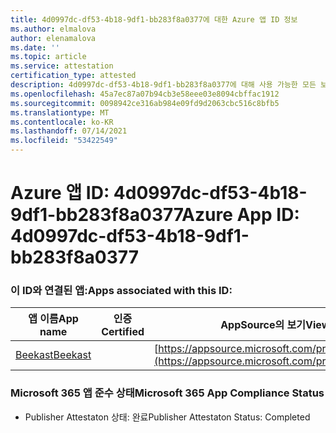 ```yaml
---
title: 4d0997dc-df53-4b18-9df1-bb283f8a0377에 대한 Azure 앱 ID 정보
ms.author: elmalova
author: elenamalova
ms.date: ''
ms.topic: article
ms.service: attestation
certification_type: attested
description: 4d0997dc-df53-4b18-9df1-bb283f8a0377에 대해 사용 가능한 모든 보안 및 규정 준수 정보입니다.
ms.openlocfilehash: 45a7ec87a07b94cb3e58eee03e8094cbffac1912
ms.sourcegitcommit: 0098942ce316ab984e09fd9d2063cbc516c8bfb5
ms.translationtype: MT
ms.contentlocale: ko-KR
ms.lasthandoff: 07/14/2021
ms.locfileid: "53422549"
---
```

# <a name="azure-app-id-4d0997dc-df53-4b18-9df1-bb283f8a0377"></a><span data-ttu-id="a2301-103">Azure 앱 ID: 4d0997dc-df53-4b18-9df1-bb283f8a0377</span><span class="sxs-lookup"><span data-stu-id="a2301-103">Azure App ID: 4d0997dc-df53-4b18-9df1-bb283f8a0377</span></span>


### <a name="apps-associated-with-this-id"></a><span data-ttu-id="a2301-104">이 ID와 연결된 앱:</span><span class="sxs-lookup"><span data-stu-id="a2301-104">Apps associated with this ID:</span></span>
| <span data-ttu-id="a2301-105">**앱 이름**</span><span class="sxs-lookup"><span data-stu-id="a2301-105">**App name**</span></span> | <span data-ttu-id="a2301-106">**인증**</span><span class="sxs-lookup"><span data-stu-id="a2301-106">**Certified**</span></span> | <span data-ttu-id="a2301-107">**AppSource의 보기**</span><span class="sxs-lookup"><span data-stu-id="a2301-107">**View in AppSource**</span></span> |
|-|-|-|
| [<span data-ttu-id="a2301-108">Beekast</span><span class="sxs-lookup"><span data-stu-id="a2301-108">Beekast</span></span>](https://docs.microsoft.com/en-us/microsoft-365-app-certification/forward/WA200001447) |  | [https://appsource.microsoft.com/product/office/WA200001447](https://appsource.microsoft.com/product/office/WA200001447) |

### <a name="microsoft-365-app-compliance-status"></a><span data-ttu-id="a2301-109">Microsoft 365 앱 준수 상태</span><span class="sxs-lookup"><span data-stu-id="a2301-109">Microsoft 365 App Compliance Status</span></span>
- <span data-ttu-id="a2301-110">Publisher Attestaton 상태: 완료</span><span class="sxs-lookup"><span data-stu-id="a2301-110">Publisher Attestaton Status: Completed</span></span>

